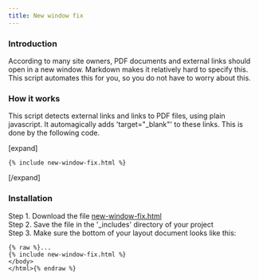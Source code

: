 ```yaml
---
title: New window fix
---
```


### Introduction

According to many site owners, PDF documents and external links should open in a new window. Markdown makes it relatively hard to specify this. This script automates this for you, so you do not have to worry about this.

### How it works

This script detects external links and links to PDF files, using plain javascript. It automagically adds 'target="_blank"' to these links. This is done by the following code.

[expand]

```
{% include new-window-fix.html %}
```

[/expand]

### Installation

Step 1. Download the file [new-window-fix.html](https://raw.githubusercontent.com/jhvanderschee/jekyllcodex/gh-pages/_includes/new-window-fix.html)
<br />Step 2. Save the file in the '_includes' directory of your project
<br />Step 3. Make sure the bottom of your layout document looks like this:

```
{% raw %}...
{% include new-window-fix.html %}
</body>
</html>{% endraw %}
```